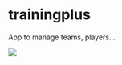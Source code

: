 trainingplus
============

App to manage teams, players...

<img src="http://ido-green.appspot.com/CloudEndpoints/images/image02.png"/>